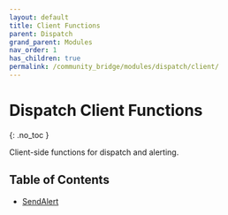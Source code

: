 ```yaml
---
layout: default
title: Client Functions
parent: Dispatch
grand_parent: Modules
nav_order: 1
has_children: true
permalink: /community_bridge/modules/dispatch/client/
---
```


# Dispatch Client Functions
{: .no_toc }

Client-side functions for dispatch and alerting.

## Table of Contents

- [SendAlert](client/SendAlert.md)

